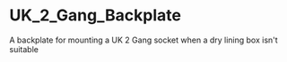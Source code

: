 # UK_2_Gang_Backplate
A backplate for mounting a UK 2 Gang socket when a dry lining box isn't suitable
